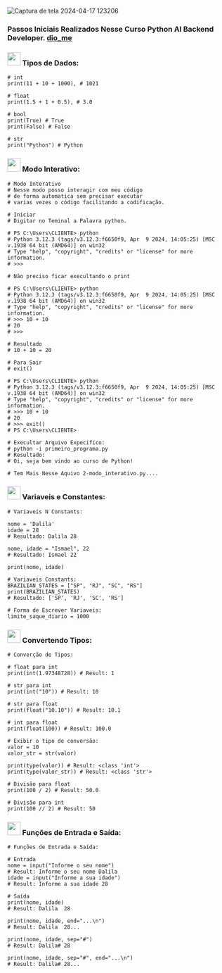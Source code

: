 ![Captura de tela 2024-04-17 123206](https://github.com/DalilaDeveloperMobile/Conhecendo-Linguagem-Python/assets/29806802/83eba503-c094-4431-b85f-e7b4cc9d92de)
### Passos Iniciais Realizados Nesse Curso Python AI Backend Developer. [dio_me](https://www.dio.me/)

### <img src="https://media.giphy.com/media/ObNTw8Uzwy6KQ/giphy.gif" width="30px"> Tipos de Dados:

```
# int
print(11 + 10 + 1000), # 1021

# float
print(1.5 + 1 + 0.5), # 3.0

# bool
print(True) # True
print(False) # False

# str
print("Python") # Python

```
### <img src="https://media.giphy.com/media/ObNTw8Uzwy6KQ/giphy.gif" width="30px"> Modo Interativo:

```
# Modo Interativo
# Nesse modo posso interagir com meu código
# de forma automatica sem precisar executar
# varias vezes o código facilitando a codificação.

# Iniciar
# Digitar no Teminal a Palavra python.

# PS C:\Users\CLIENTE> python
# Python 3.12.3 (tags/v3.12.3:f6650f9, Apr  9 2024, 14:05:25) [MSC v.1938 64 bit (AMD64)] on win32
# Type "help", "copyright", "credits" or "license" for more information.
# >>> 

# Não preciso ficar execultando o print

# PS C:\Users\CLIENTE> python
# Python 3.12.3 (tags/v3.12.3:f6650f9, Apr  9 2024, 14:05:25) [MSC v.1938 64 bit (AMD64)] on win32
# Type "help", "copyright", "credits" or "license" for more information.
# >>> 10 + 10
# 20
# >>>

# Resultado
# 10 + 10 = 20 

# Para Sair
# exit()

# PS C:\Users\CLIENTE> python
# Python 3.12.3 (tags/v3.12.3:f6650f9, Apr  9 2024, 14:05:25) [MSC v.1938 64 bit (AMD64)] on win32
# Type "help", "copyright", "credits" or "license" for more information.
# >>> 10 + 10
# 20
# >>> exit()
# PS C:\Users\CLIENTE> 

# Execultar Arquivo Expecifico:
# python -i primeiro_programa.py
# Resultado:
# Oi, seja bem vindo ao curso de Python!

# Tem Mais Nesse Aquivo 2-modo_interativo.py....

```
### <img src="https://media.giphy.com/media/ObNTw8Uzwy6KQ/giphy.gif" width="30px"> Variaveis e Constantes:

```
# Variaveis N Constants:

nome = 'Dalila'
idade = 28
# Resultado: Dalila 28

nome, idade = "Ismael", 22 
# Resultado: Ismael 22

print(nome, idade)

# Variaveis Constants:
BRAZILIAN_STATES = ["SP", "RJ", "SC", "RS"]
print(BRAZILIAN_STATES) 
# Resultado: ['SP', 'RJ', 'SC', 'RS']

# Forma de Escrever Variaveis:
limite_saque_diario = 1000

```
### <img src="https://media.giphy.com/media/ObNTw8Uzwy6KQ/giphy.gif" width="30px"> Convertendo Tipos:

```
# Converção de Tipos:

# float para int
print(int(1.97348728)) # Result: 1

# str para int
print(int("10")) # Result: 10

# str para float
print(float("10.10")) # Result: 10.1

# int para float
print(float(100)) # Result: 100.0

# Exibir o tipo de conversão:
valor = 10
valor_str = str(valor)

print(type(valor)) # Result: <class 'int'>
print(type(valor_str)) # Result: <class 'str'>

# Divisão para float
print(100 / 2) # Result: 50.0

# Divisão para int
print(100 // 2) # Result: 50

``` 
### <img src="https://media.giphy.com/media/ObNTw8Uzwy6KQ/giphy.gif" width="30px"> Funções de Entrada e Saída:

```
# Funções de Entrada e Saída:

# Entrada
nome = input("Informe o seu nome")
# Result: Informe o seu nome Dalila
idade = input("Informe a sua idade")
# Result: Informe a sua idade 28

# Saída
print(nome, idade) 
# Result: Dalila  28

print(nome, idade, end="...\n")
# Result: Dalila  28...
 
print(nome, idade, sep="#") 
# Result: Dalila# 28

print(nome, idade, sep="#", end="...\n")
# Result: Dalila# 28...

```
